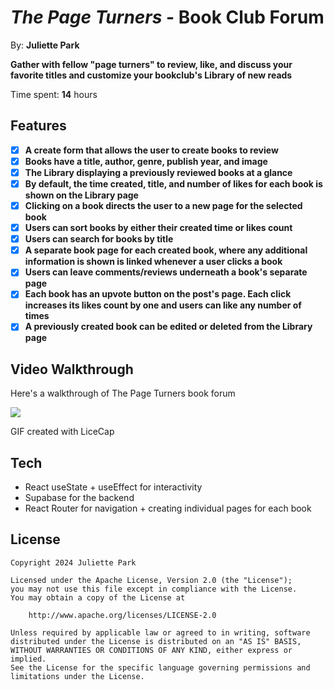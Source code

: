# *The Page Turners* - Book Club Forum

By: **Juliette Park**

**Gather with fellow "page turners" to review, like, and discuss your favorite titles and customize your bookclub's Library of new reads**

Time spent: **14** hours

## Features

- [X] **A create form that allows the user to create books to review**
- [X] **Books have a title, author, genre, publish year, and image**
- [X] **The Library displaying a previously reviewed books at a glance**
- [X] **By default, the time created, title, and number of likes for each book is shown on the Library page**
- [X] **Clicking on a book directs the user to a new page for the selected book**
- [X] **Users can sort books by either their created time or likes count**
- [X] **Users can search for books by title**
- [X] **A separate book page for each created book, where any additional information is shown is linked whenever a user clicks a book**
- [X] **Users can leave comments/reviews underneath a book's separate page**
- [X] **Each book has an upvote button on the post's page. Each click increases its likes count by one and users can like any number of times**
- [X] **A previously created book can be edited or deleted from the Library page**

<!-- The following **optional** features are implemented:

- [ ] Users can only edit and deleted posts or delete comments by entering the secret key, which is set by the user during post creation
- [ ] Upon launching the web app, the user is assigned a random user ID. It will be associated with all posts and comments that they make and displayed on them.
- [ ] Users can repost a previous post by referencing its post ID. On the post page of the new post, the referenced post is displayed and linked, creating a thread
- [ ] Users can customize the interface of the web app
- [ ] Users can share and view web videos
- [ ] Users can set flags while creating a post. Then users can filter posts by flags on the home feed.
- [ ] Users can upload images directly from their local machine as an image file
- [ ] Display a loading animation whenever data is being fetched -->


## Video Walkthrough

Here's a walkthrough of The Page Turners book forum

![](https://github.com/juliettepark/the-page-turners/blob/main/thepageturners_demo_final.gif)

<!-- Replace this with whatever GIF tool you used! -->
GIF created with LiceCap
<!-- Recommended tools:
[Kap](https://getkap.co/) for macOS
[ScreenToGif](https://www.screentogif.com/) for Windows
[peek](https://github.com/phw/peek) for Linux. -->

## Tech

- React useState + useEffect for interactivity
- Supabase for the backend
- React Router for navigation + creating individual pages for each book

## License

    Copyright 2024 Juliette Park

    Licensed under the Apache License, Version 2.0 (the "License");
    you may not use this file except in compliance with the License.
    You may obtain a copy of the License at

        http://www.apache.org/licenses/LICENSE-2.0

    Unless required by applicable law or agreed to in writing, software
    distributed under the License is distributed on an "AS IS" BASIS,
    WITHOUT WARRANTIES OR CONDITIONS OF ANY KIND, either express or implied.
    See the License for the specific language governing permissions and
    limitations under the License.
